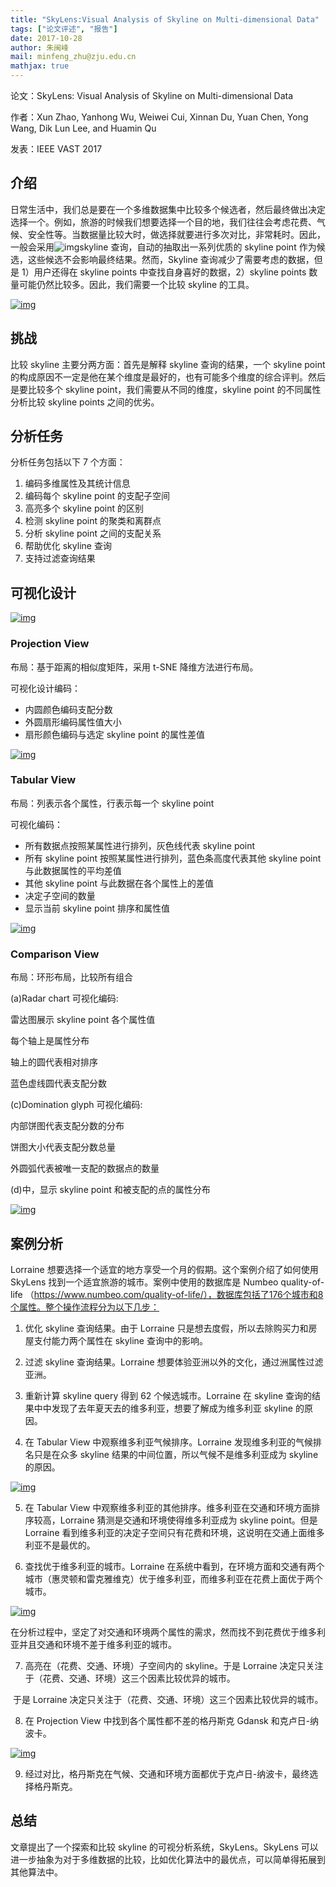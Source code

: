 ```yaml
---
title: "SkyLens:Visual Analysis of Skyline on Multi-dimensional Data"
tags: ["论文评述", "报告"]
date: 2017-10-28
author: 朱闽峰
mail: minfeng_zhu@zju.edu.cn
mathjax: true
---
```


论文：SkyLens: Visual Analysis of Skyline on Multi-dimensional Data

作者：Xun Zhao, Yanhong Wu, Weiwei Cui, Xinnan Du, Yuan Chen, Yong Wang, Dik Lun Lee, and Huamin Qu

发表：IEEE VAST 2017

## 介绍

日常生活中，我们总是要在一个多维数据集中比较多个候选者，然后最终做出决定选择一个。例如，旅游的时候我们想要选择一个目的地，我们往往会考虑花费、气候、安全性等。当数据量比较大时，做选择就要进行多次对比，非常耗时。因此，一般会采用![img](http://www.cad.zju.edu.cn/home/vagblog/wp-includes/js/tinymce/plugins/wordpress/img/trans.gif)skyline 查询，自动的抽取出一系列优质的 skyline point 作为候选，这些候选不会影响最终结果。然而，Skyline 查询减少了需要考虑的数据，但是 1）用户还得在 skyline points 中查找自身喜好的数据，2）skyline points 数量可能仍然比较多。因此，我们需要一个比较 skyline 的工具。

[![img](http://www.cad.zju.edu.cn/home/vagblog/wp-content/uploads/2017/10/Picture1.png)](http://www.cad.zju.edu.cn/home/vagblog/wp-content/uploads/2017/10/Picture1.png)

## 挑战

比较 skyline 主要分两方面：首先是解释 skyline 查询的结果，一个 skyline point 的构成原因不一定是他在某个维度是最好的，也有可能多个维度的综合评判。然后是要比较多个 skyline point，我们需要从不同的维度，skyline point 的不同属性分析比较 skyline points 之间的优劣。

## 分析任务

分析任务包括以下 7 个方面：

1. 编码多维属性及其统计信息
2. 编码每个 skyline point 的支配子空间
3. 高亮多个 skyline point 的区别
4. 检测 skyline point 的聚类和离群点
5. 分析 skyline point 之间的支配关系
6. 帮助优化 skyline 查询
7. 支持过滤查询结果

## 可视化设计

[![img](http://www.cad.zju.edu.cn/home/vagblog/wp-content/uploads/2017/10/Picture2.png)](http://www.cad.zju.edu.cn/home/vagblog/wp-content/uploads/2017/10/Picture2.png)

### Projection View

布局：基于距离的相似度矩阵，采用 t-SNE 降维方法进行布局。

可视化设计编码：

-   内圆颜色编码支配分数
-   外圆扇形编码属性值大小
-   扇形颜色编码与选定 skyline point 的属性差值

[![img](http://www.cad.zju.edu.cn/home/vagblog/wp-content/uploads/2017/10/Picture3.png)](http://www.cad.zju.edu.cn/home/vagblog/wp-content/uploads/2017/10/Picture3.png)

### Tabular View

布局：列表示各个属性，行表示每一个 skyline point

可视化编码：

-   所有数据点按照某属性进行排列，灰色线代表 skyline point
-   所有 skyline point 按照某属性进行排列，蓝色条高度代表其他 skyline point 与此数据属性的平均差值
-   其他 skyline point 与此数据在各个属性上的差值
-   决定子空间的数量
-   显示当前 skyline point 排序和属性值

[![img](http://www.cad.zju.edu.cn/home/vagblog/wp-content/uploads/2017/10/Picture41.png)](http://www.cad.zju.edu.cn/home/vagblog/wp-content/uploads/2017/10/Picture41.png)

### Comparison View

布局：环形布局，比较所有组合

(a)Radar chart 可视化编码:

雷达图展示 skyline point 各个属性值

每个轴上是属性分布

轴上的圆代表相对排序

蓝色虚线圆代表支配分数

(c)Domination glyph 可视化编码:

内部饼图代表支配分数的分布

饼图大小代表支配分数总量

外圆弧代表被唯一支配的数据点的数量

(d)中，显示 skyline point 和被支配的点的属性分布

[![img](http://www.cad.zju.edu.cn/home/vagblog/wp-content/uploads/2017/10/Picture51.png)](http://www.cad.zju.edu.cn/home/vagblog/wp-content/uploads/2017/10/Picture51.png)

## 案例分析

Lorraine 想要选择一个适宜的地方享受一个月的假期。这个案例介绍了如何使用 SkyLens 找到一个适宜旅游的城市。案例中使用的数据库是 Numbeo quality-of-life （https://www.numbeo.com/quality-of-life/），数据库包括了176个城市和8个属性。整个操作流程分为以下几步：

1. 优化 skyline 查询结果。由于 Lorraine 只是想去度假，所以去除购买力和房屋支付能力两个属性在 skyline 查询中的影响。

2. 过滤 skyline 查询结果。Lorraine 想要体验亚洲以外的文化，通过洲属性过滤亚洲。

3. 重新计算 skyline query 得到 62 个候选城市。Lorraine 在 skyline 查询的结果中中发现了去年夏天去的维多利亚，想要了解成为维多利亚 skyline 的原因。

4. 在 Tabular View 中观察维多利亚气候排序。Lorraine 发现维多利亚的气候排名只是在众多 skyline 结果的中间位置，所以气候不是维多利亚成为 skyline 的原因。

[![img](http://www.cad.zju.edu.cn/home/vagblog/wp-content/uploads/2017/10/Picture6.png)](http://www.cad.zju.edu.cn/home/vagblog/wp-content/uploads/2017/10/Picture6.png)

5. 在 Tabular View 中观察维多利亚的其他排序。维多利亚在交通和环境方面排序较高，Lorraine 猜测是交通和环境使得维多利亚成为 skyline point。但是 Lorraine 看到维多利亚的决定子空间只有花费和环境，这说明在交通上面维多利亚不是最优的。

6. 查找优于维多利亚的城市。Lorraine 在系统中看到，在环境方面和交通有两个城市（惠灵顿和雷克雅维克）优于维多利亚，而维多利亚在花费上面优于两个城市。

[![img](http://www.cad.zju.edu.cn/home/vagblog/wp-content/uploads/2017/10/Picture71.png)](http://www.cad.zju.edu.cn/home/vagblog/wp-content/uploads/2017/10/Picture71.png)

在分析过程中，坚定了对交通和环境两个属性的需求，然而找不到花费优于维多利亚并且交通和环境不差于维多利亚的城市。

7. 高亮在（花费、交通、环境）子空间内的 skyline。于是 Lorraine 决定只关注于（花费、交通、环境）这三个因素比较优异的城市。

​ 于是 Lorraine 决定只关注于（花费、交通、环境）这三个因素比较优异的城市。

8. 在 Projection View 中找到各个属性都不差的格丹斯克 Gdansk 和克卢日-纳波卡。

[![img](http://www.cad.zju.edu.cn/home/vagblog/wp-content/uploads/2017/10/Picture8.png)](http://www.cad.zju.edu.cn/home/vagblog/wp-content/uploads/2017/10/Picture8.png)

9. 经过对比，格丹斯克在气候、交通和环境方面都优于克卢日-纳波卡，最终选择格丹斯克。

## 总结

文章提出了一个探索和比较 skyline 的可视分析系统，SkyLens。SkyLens 可以进一步抽象为对于多维数据的比较，比如优化算法中的最优点，可以简单得拓展到其他算法中。
